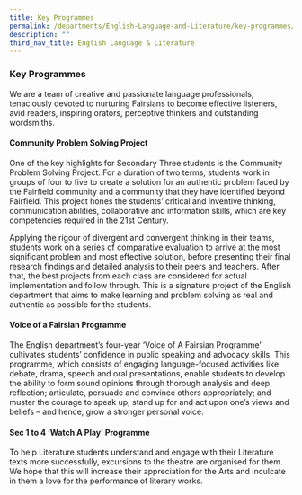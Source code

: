 ```yaml
---
title: Key Programmes
permalink: /departments/English-Language-and-Literature/key-programmes/
description: ""
third_nav_title: English Language & Literature
---
```

### Key Programmes

We are a team of creative and passionate language professionals, tenaciously devoted to nurturing Fairsians to become effective listeners, avid readers, inspiring orators, perceptive thinkers and outstanding wordsmiths.

  

#### Community Problem Solving Project  

One of the key highlights for Secondary Three students is the Community Problem Solving Project. For a duration of two terms, students work in groups of four to five to create a solution for an authentic problem faced by the Fairfield community and a community that they have identified beyond Fairfield. This project hones the students’ critical and inventive thinking, communication abilities, collaborative and information skills, which are key competencies required in the 21st Century.

  

Applying the rigour of divergent and convergent thinking in their teams, students work on a series of comparative evaluation to arrive at the most significant problem and most effective solution, before presenting their final research findings and detailed analysis to their peers and teachers. After that, the best projects from each class are considered for actual implementation and follow through. This is a signature project of the English department that aims to make learning and problem solving as real and authentic as possible for the students.

  

#### Voice of a Fairsian Programme

The English department’s four-year ‘Voice of A Fairsian Programme’ cultivates students’ confidence in public speaking and advocacy skills. This programme, which consists of engaging language-focused activities like debate, drama, speech and oral presentations, enable students to develop the ability to form sound opinions through thorough analysis and deep reflection; articulate, persuade and convince others appropriately; and muster the courage to speak up, stand up for and act upon one’s views and beliefs – and hence, grow a stronger personal voice.

  

#### Sec 1 to 4 ‘Watch A Play’ Programme

To help Literature students understand and engage with their Literature texts more successfully, excursions to the theatre are organised for them. We hope that this will increase their appreciation for the Arts and inculcate in them a love for the performance of literary works.